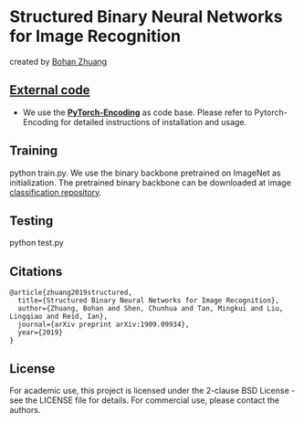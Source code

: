 # Structured Binary Neural Networks for Image Recognition

created by [Bohan Zhuang](https://sites.google.com/view/bohanzhuang)

## [External code](http://hangzh.com/PyTorch-Encoding/)

- We use the [**PyTorch-Encoding**](http://hangzh.com/PyTorch-Encoding/) as code base. Please refer to Pytorch-Encoding for detailed instructions of installation and usage. 


## Training 
python train.py. We use the binary backbone pretrained on ImageNet as initialization. The pretrained binary backbone can be downloaded at image [classification repository](https://github.com/zhuangbohan/Group-Net-image-classification).

## Testing
python test.py

## Citations

```
@article{zhuang2019structured,
  title={Structured Binary Neural Networks for Image Recognition},
  author={Zhuang, Bohan and Shen, Chunhua and Tan, Mingkui and Liu, Lingqiao and Reid, Ian},
  journal={arXiv preprint arXiv:1909.09934},
  year={2019}
}

```


## License

For academic use, this project is licensed under the 2-clause BSD License - see the LICENSE file for details. For commercial use, please contact the authors. 
